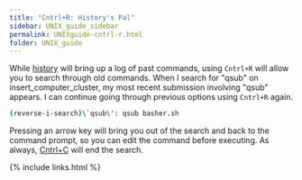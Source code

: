 ```yaml
---
title: "Cntrl+R: History's Pal"
sidebar: UNIX_guide_sidebar
permalink: UNIXguide-cntrl-r.html
folder: UNIX_guide
---
```


While [history](UNIXguide-history.html) will bring up a log of past commands,
using `Cntrl+R` will allow you to search through old commands.
When I search for "qsub" on insert_computer_cluster, my most recent submission
involving "qsub" appears.
I can continue going through previous options using `Cntrl+R` again.
```bash
(reverse-i-search)\`qsub\': qsub basher.sh
```
Pressing an arrow key will bring you out of the search and back to the command
prompt, so you can edit the command before executing.
As always, [Cntrl+C](UNIXguide-cntrl-c.html) will end the search.

{% include links.html %}
